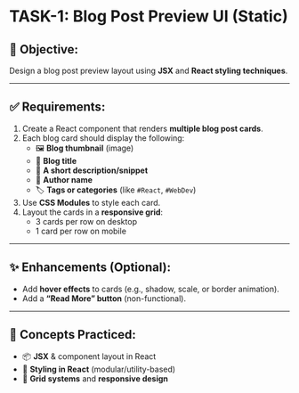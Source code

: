 # TASK-1: Blog Post Preview UI (Static)

## 📌 Objective:
Design a blog post preview layout using **JSX** and **React styling techniques**.

---

## ✅ Requirements:

1. Create a React component that renders **multiple blog post cards**.
2. Each blog card should display the following:
   - 🖼️ **Blog thumbnail** (image)
   - 📝 **Blog title**
   - 📄 **A short description/snippet**
   - 👤 **Author name**
   - 🏷️ **Tags or categories** (like `#React`, `#WebDev`)
3. Use **CSS Modules** to style each card.
4. Layout the cards in a **responsive grid**:
   - 3 cards per row on desktop
   - 1 card per row on mobile

---

## ✨ Enhancements (Optional):
- Add **hover effects** to cards (e.g., shadow, scale, or border animation).
- Add a **“Read More” button** (non-functional).

---

## 🧠 Concepts Practiced:
- 📦 **JSX** & component layout in React
- 🎨 **Styling in React** (modular/utility-based)
- 📐 **Grid systems** and **responsive design**
